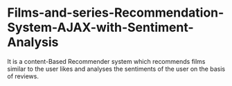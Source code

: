 # Films-and-series-Recommendation-System-AJAX-with-Sentiment-Analysis
It is a content-Based Recommender system which recommends films similar to the user likes and analyses the sentiments of the user on the basis of reviews.
